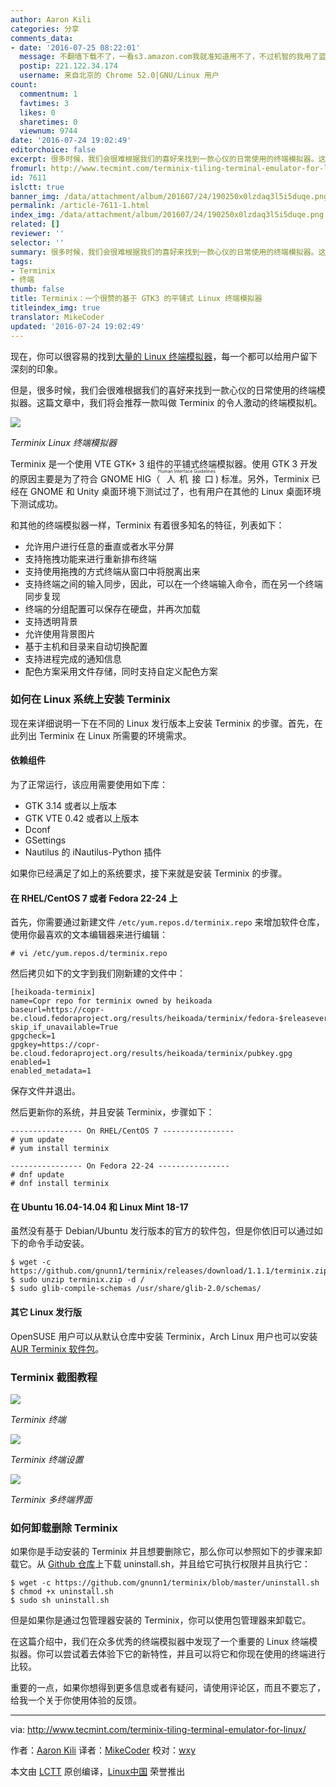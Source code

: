 ```yaml
---
author: Aaron Kili
categories: 分享
comments_data:
- date: '2016-07-25 08:22:01'
  message: 不翻墙下载不了，一看s3.amazon.com我就准知道用不了，不过机智的我用了蓝灯直接从浏览器上下在，哈哈
  postip: 221.122.34.174
  username: 来自北京的 Chrome 52.0|GNU/Linux 用户
count:
  commentnum: 1
  favtimes: 3
  likes: 0
  sharetimes: 0
  viewnum: 9744
date: '2016-07-24 19:02:49'
editorchoice: false
excerpt: 很多时候，我们会很难根据我们的喜好来找到一款心仪的日常使用的终端模拟器。这篇文章中，我们将会推荐一款叫做 Terminix 的令人激动的终端模拟机。
fromurl: http://www.tecmint.com/terminix-tiling-terminal-emulator-for-linux/
id: 7611
islctt: true
banner_img: /data/attachment/album/201607/24/190250x0lzdaq3l5i5duqe.png
permalink: /article-7611-1.html
index_img: /data/attachment/album/201607/24/190250x0lzdaq3l5i5duqe.png.thumb.jpg
related: []
reviewer: ''
selector: ''
summary: 很多时候，我们会很难根据我们的喜好来找到一款心仪的日常使用的终端模拟器。这篇文章中，我们将会推荐一款叫做 Terminix 的令人激动的终端模拟机。
tags:
- Terminix
- 终端
thumb: false
title: Terminix：一个很赞的基于 GTK3 的平铺式 Linux 终端模拟器
titleindex_img: true
translator: MikeCoder
updated: '2016-07-24 19:02:49'
---
```


现在，你可以很容易的找到[大量的 Linux 终端模拟器](http://www.tecmint.com/linux-terminal-emulators/)，每一个都可以给用户留下深刻的印象。


但是，很多时候，我们会很难根据我们的喜好来找到一款心仪的日常使用的终端模拟器。这篇文章中，我们将会推荐一款叫做 Terminix 的令人激动的终端模拟机。


![](/data/attachment/album/201607/24/190250x0lzdaq3l5i5duqe.png)


*Terminix Linux 终端模拟器*


Terminix 是一个使用 VTE GTK+ 3 组件的平铺式终端模拟器。使用 GTK 3 开发的原因主要是为了符合 GNOME HIG（<ruby> 人机接口 <rp>  （ </rp> <rt>  Human Interface Guidelines </rt> <rp>  ） </rp></ruby>) 标准。另外，Terminix 已经在 GNOME 和 Unity 桌面环境下测试过了，也有用户在其他的 Linux 桌面环境下测试成功。


和其他的终端模拟器一样，Terminix 有着很多知名的特征，列表如下：


* 允许用户进行任意的垂直或者水平分屏
* 支持拖拽功能来进行重新排布终端
* 支持使用拖拽的方式终端从窗口中将脱离出来
* 支持终端之间的输入同步，因此，可以在一个终端输入命令，而在另一个终端同步复现
* 终端的分组配置可以保存在硬盘，并再次加载
* 支持透明背景
* 允许使用背景图片
* 基于主机和目录来自动切换配置
* 支持进程完成的通知信息
* 配色方案采用文件存储，同时支持自定义配色方案


### 如何在 Linux 系统上安装 Terminix


现在来详细说明一下在不同的 Linux 发行版本上安装 Terminix 的步骤。首先，在此列出 Terminix 在 Linux 所需要的环境需求。


#### 依赖组件


为了正常运行，该应用需要使用如下库：


* GTK 3.14 或者以上版本
* GTK VTE 0.42 或者以上版本
* Dconf
* GSettings
* Nautilus 的 iNautilus-Python 插件


如果你已经满足了如上的系统要求，接下来就是安装 Terminix 的步骤。


#### 在 RHEL/CentOS 7 或者 Fedora 22-24 上


首先，你需要通过新建文件 `/etc/yum.repos.d/terminix.repo` 来增加软件仓库，使用你最喜欢的文本编辑器来进行编辑：



```
# vi /etc/yum.repos.d/terminix.repo

```

然后拷贝如下的文字到我们刚新建的文件中：



```
[heikoada-terminix]
name=Copr repo for terminix owned by heikoada
baseurl=https://copr-be.cloud.fedoraproject.org/results/heikoada/terminix/fedora-$releasever-$basearch/
skip_if_unavailable=True
gpgcheck=1
gpgkey=https://copr-be.cloud.fedoraproject.org/results/heikoada/terminix/pubkey.gpg
enabled=1
enabled_metadata=1

```

保存文件并退出。


然后更新你的系统，并且安装 Terminix，步骤如下：



```
---------------- On RHEL/CentOS 7 ---------------- 
# yum update
# yum install terminix

---------------- On Fedora 22-24 ---------------- 
# dnf update
# dnf install terminix

```

#### 在 Ubuntu 16.04-14.04 和 Linux Mint 18-17


虽然没有基于 Debian/Ubuntu 发行版本的官方的软件包，但是你依旧可以通过如下的命令手动安装。



```
$ wget -c https://github.com/gnunn1/terminix/releases/download/1.1.1/terminix.zip
$ sudo unzip terminix.zip -d / 
$ sudo glib-compile-schemas /usr/share/glib-2.0/schemas/

```

#### 其它 Linux 发行版


OpenSUSE 用户可以从默认仓库中安装 Terminix，Arch Linux 用户也可以安装 [AUR Terminix 软件包](https://aur.archlinux.org/packages/terminix)。


### Terminix 截图教程


![](/data/attachment/album/201607/24/190251rzbzpkfgkeefjwks.png)


*Terminix 终端*


![](/data/attachment/album/201607/24/190251foaork76jtm006dm.png)


*Terminix 终端设置*


![](/data/attachment/album/201607/24/190252qz8bzhugg30y68bu.png)


*Terminix 多终端界面*


### 如何卸载删除 Terminix


如果你是手动安装的 Terminix 并且想要删除它，那么你可以参照如下的步骤来卸载它。从 [Github 仓库](https://github.com/gnunn1/terminix)上下载 uninstall.sh，并且给它可执行权限并且执行它：



```
$ wget -c https://github.com/gnunn1/terminix/blob/master/uninstall.sh
$ chmod +x uninstall.sh
$ sudo sh uninstall.sh

```

但是如果你是通过包管理器安装的 Terminix，你可以使用包管理器来卸载它。


在这篇介绍中，我们在众多优秀的终端模拟器中发现了一个重要的 Linux 终端模拟器。你可以尝试着去体验下它的新特性，并且可以将它和你现在使用的终端进行比较。


重要的一点，如果你想得到更多信息或者有疑问，请使用评论区，而且不要忘了，给我一个关于你使用体验的反馈。




---


via: <http://www.tecmint.com/terminix-tiling-terminal-emulator-for-linux/>


作者：[Aaron Kili](http://www.tecmint.com/author/aaronkili/) 译者：[MikeCoder](https://github.com/MikeCoder) 校对：[wxy](https://github.com/wxy)


本文由 [LCTT](https://github.com/LCTT/TranslateProject) 原创编译，[Linux中国](https://linux.cn/) 荣誉推出